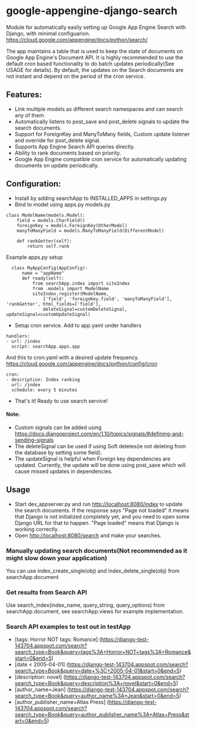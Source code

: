 # google-appengine-django-search
Module for automatically easily setting up Google App Engine Search with Django, with minimal configuarion. https://cloud.google.com/appengine/docs/python/search/

The app maintains a table that is used to keep the state of documents on Google App Engine's Document API. It is highly recommended to use the default cron based functionality to do batch updates periodically(See USAGE for details). By default, the updates on the Search documents are not instant and depend on the period of the cron service.

## Features:
- Link multiple models as different search namespaces and can search any of them
- Automatically listens to post_save and post_delete signals to update the search documents.
- Support for ForeignKey and ManyToMany fields, Custom update listener and override for post_delete signal.
- Supports App Engine Search API queries directly.
- Ability to rank documents based on priority.
- Google App Engine compatible cron service for automatically updating documents on update periodically.

## Configuration:
* Install by adding searchApp to INSTALLED_APPS in settings.py
* Bind to model using apps.py
models.py
```
class ModelName(models.Model):
    field = models.CharField()
    foreignKey = models.ForeignKey(OtherModel)
    manyToManyField = models.ManyToManyField(DifferentModel)
    
    def rankGetter(self):
        return self.rank
```

Example apps.py setup
```
  class MyAppConfig(AppConfig):
      name = "appName"
      def ready(self):
          from searchApp.index import siteIndex
          from .models import ModelName
          siteIndex.register(ModelName,
              ['field', 'foreignKey.field', 'manyToManyField'], 'rankGetter', html_fields=['field'],
              deleteSignal=customDeleteSignal, updateSignal=customUpdateSignal)
```
* Setup cron service. 
Add to app.yaml under handlers
```
handlers:
- url: /index
  script: searchApp.apps.app
```
And this to cron.yaml with a desired update frequency. https://cloud.google.com/appengine/docs/python/config/cron
```
cron:
- description: Index ranking
  url: /index
  schedule: every 5 minutes
```
* That's it! Ready to use search service!

#### Note:   
- Custom signals can be added using https://docs.djangoproject.com/en/1.10/topics/signals/#defining-and-sending-signals
- The deleteSignal can be used if using Soft deletes(ie not deleting from the database by setting some field). 
- The updateSignal is helpful when Foreign key dependencies are updated. Currently, the update will be done using post_save which will cause missed updates in dependencies.

## Usage
- Start dev_appserver.py and run [http://localhost:8080/index](http://localhost:8080/index) to update the search documents. If the response says "Page not loaded" it means that Django is not initialized completely yet, and you need to open some Django URL for that to happen. "Page loaded" means that Django is working correctly.
- Open [http://localhost:8080/search](http://localhost:8080/search) and make your searches.

### Manually updating search documents(Not recommended as it might slow down your application)
You can use index_create_single(obj) and index_delete_single(obj) from searchApp.document

### Get results from Search API
Use search_index(index_name, query_string, query_options) from searchApp.document, see searchApp.views for example implementation.

### Search API examples to test out in testApp
- [tags: Horror NOT tags: Romance] (https://django-test-143704.appspot.com/search?search_type=Book&query=tags%3A+Horror+NOT+tags%3A+Romance&start=0&end=5)
- [date < 2005-04-01] (https://django-test-143704.appspot.com/search?search_type=Book&query=date+%3C+2005-04-01&start=0&end=5)
- [description: novel] (https://django-test-143704.appspot.com/search?search_type=Book&query=description%3A+novel&start=0&end=5)
- [author_name=Jean] (https://django-test-143704.appspot.com/search?search_type=Book&query=author_name%3A+Jean&start=0&end=5)
- [author_publisher_name=Atlas Press] (https://django-test-143704.appspot.com/search?search_type=Book&query=author_publisher_name%3A+Atlas+Press&start=0&end=5)

